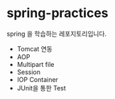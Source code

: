 # spring-practices
spring 을 학습하는 레포지토리입니다. 
- Tomcat 연동
- AOP
- Multipart file
- Session 
- IOP Container 
- JUnit을 통한 Test
